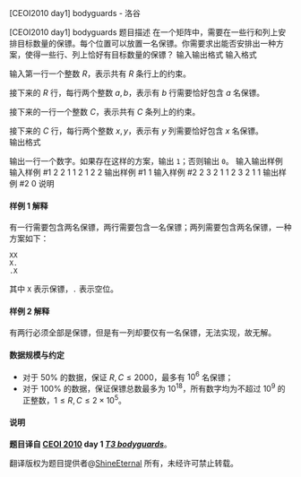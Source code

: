 



[CEOI2010 day1] bodyguards - 洛谷














[CEOI2010 day1] bodyguards
题目描述
在一个矩阵中，需要在一些行和列上安排目标数量的保镖。每个位置可以放置一名保镖。你需要求出能否安排出一种方案，使得一些行、列上恰好有目标数量的保镖？
输入输出格式
输入格式

输入第一行一个整数 $R$，表示共有 $R$ 条行上的约束。

接下来的 $R$ 行，每行两个整数 $a,b$，表示有 $b$ 行需要恰好包含 $a$ 名保镖。

接下来的一行一个整数 $C$，表示共有 $C$ 条列上的约束。

接下来的 $C$ 行，每行两个整数 $x,y$，表示有 $y$ 列需要恰好包含 $x$ 名保镖。  
输出格式

输出一行一个数字。如果存在这样的方案，输出 `1`；否则输出 `0`。
输入输出样例
输入样例 #1
2
2 1
1 2
1
2 2
输出样例 #1
1
输入样例 #2
2
3 2
1 1
2
3 2
1 1
输出样例 #2
0
说明
#### 样例 1 解释

有一行需要包含两名保镖，两行需要包含一名保镖；两列需要包含两名保镖，一种方案如下：

```
XX
X.
.X
```

其中 `X` 表示保镖，`.` 表示空位。

#### 样例 2 解释

有两行必须全部是保镖，但是有一列却要仅有一名保镖，无法实现，故无解。

#### 数据规模与约定

- 对于 $50\%$ 的数据，保证 $R,C\le 2000$，最多有 $10^6$ 名保镖；
- 对于 $100\%$ 的数据，保证保镖总数最多为 $10^{18}$，所有数字均为不超过 $10^9$ 的正整数，$1\le R,C\le 2\times 10^5$。


#### 说明

**题目译自 [CEOI 2010](http://ceoi2010.ics.upjs.sk/Contest/Tasks) day 1 *[T3 bodyguards](https://people.ksp.sk/~misof/ceoi2010/bod-eng.pdf)***。

翻译版权为题目提供者@[ShineEternal](https://www.luogu.com.cn/user/45475) 所有，未经许可禁止转载。








